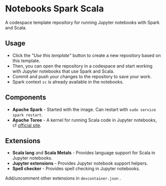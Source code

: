# Notebooks Spark Scala

A codespace template repository for running Jupyter notebooks with Spark and Scala.

## Usage

- Click the *"Use this template"* button to create a new repository based on this template. 
- Then, you can open the repository in a codespace and start working with Jupyter notebooks that use Spark and Scala.
- Commit and push your changes to the repository to save your work.
- Spark context `sc` is already available in the notebooks.

## Components

- **Apache Spark** - Started with the image. Can restart with `sudo service spark restart`.
- **Apache Toree** - A kernel for running Scala code in Jupyter notebooks, cf [official site](https://toree.apache.org/).

## Extensions

- **Scala lang** and **Scala Metals** - Provides language support for Scala in Jupyter notebooks.
- **Jupyter extensions** - Provides Jupyter notebook support helpers.
- **Spell checker** - Provides spell checking in Jupyter notebooks.

Add/uncomment other extensions in `devcontainer.json` .
